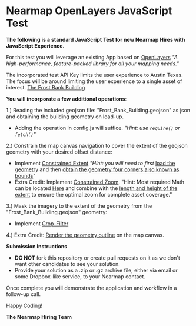 # Nearmap OpenLayers JavaScript Test

<b>The following is a standard JavaScript Test for new Nearmap Hires with JavaScript Experience.</b>

For this test you will leverage an existing App based on [OpenLayers](https://openlayers.org/)  <i> "A high-performance, feature-packed library for all your mapping needs."</i>

The incorporated test API Key limits the user experience to Austin Texas.
The focus will be around limiting the user experience to a single asset of interest. 
[The Frost Bank Building](https://upload.wikimedia.org/wikipedia/commons/d/dd/FrostTower-Feb2009.JPG)

<b>You will incorporate a few additional operations</b>:

1.) Reading the included geojson file: "Frost_Bank_Building.geojson" as json and obtaining the building geometry on load-up.
- Adding the operation in config.js will suffice. <i> "Hint: use ```require()``` or ```fetch()```"</i>

2.) Constrain the map canvas navigation to cover the extent of the geojson geometry with your desired offset distance:
- Implement [Constrained Extent](https://openlayers.org/en/latest/examples/extent-constrained.html) <i>"Hint: you will need to first</i> [load the geometry](https://openlayers.org/en/latest/apidoc/module-ol_geom_Geometry-Geometry.html) and then [obtain the geometry four corners also known as bounds](https://openlayers.org/en/latest/apidoc/module-ol_extent.html)"
- Extra Credit: Implement [Constrained Zoom](https://openlayers.org/en/latest/examples/zoom-constrained.html). "Hint: Most required Math can be located [Here](https://wiki.openstreetmap.org/wiki/Zoom_levels) and combine with the [length and height of the extent](https://openlayers.org/en/latest/apidoc/module-ol_extent.html) to ensure the optimal zoom for complete asset coverage."

3.) Mask the imagery to the extent of the geometry from the "Frost_Bank_Building.geojson" geometry:
- Implement [Crop-Filter](https://viglino.github.io/ol-ext/examples/filter/map.filter.crop.html)

4.) Extra Credit: [Render the geometry outline](https://openlayers.org/en/latest/examples/render-geometry.html) on the map canvas.

<b>Submission Instructions</b>
- <b>DO NOT</b> fork this repository or create pull requests on it as we don't want other candidates to see your solution.
- Provide your solution as a .zip or .gz archive file, either via email or some Dropbox-like service, to your Nearmap contact.

Once complete you will demonstrate the application and workflow in a follow-up call.

Happy Coding!

<b>The Nearmap Hiring Team </b>

